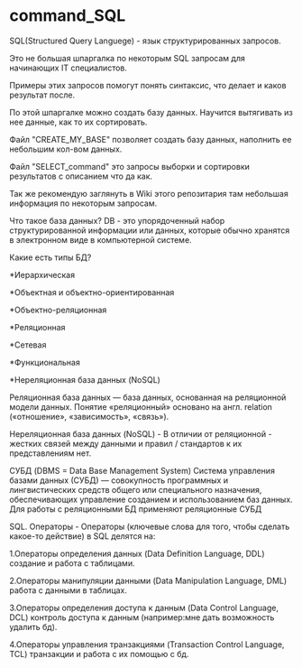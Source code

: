 # command_SQL
SQL(Structured Query Languege) - язык структурированных запросов.


Это не большая шпаргалка по некоторым SQL запросам для начинающих IT специалистов. 

Примеры этих запросов помогут понять синтаксис, что делает и каков результат после.

По этой шпаргалке можно создать базу данных. Научится вытягивать из нее данные, как то их сортировать.

Файл "CREATE_MY_BASE" позволяет создать базу данных, наполнить ее небольшим кол-вом данных.

Файл "SELECT_command" это запросы выборки и сортировки результатов с описанием что да как.

Так же рекомендую заглянуть в Wiki этого репозитария там небольшая информация по некоторым запросам.

Что такое база данных?
DB - это упорядоченный набор структурированной информации или данных, которые обычно хранятся в электронном виде в компьютерной системе.

Какие есть типы БД?

*Иерархическая

*Объектная и объектно-ориентированная

*Объектно-реляционная

*Реляционная

*Сетевая

*Функциональная

*Нереляционная база данных (NoSQL)


Реляционная база данных — база данных, основанная на реляционной модели данных.
Понятие «реляционный» основано на англ. relation («отношение», «зависимость», «связь»). 

Нереляционная база данных (NoSQL) - В отличии от реляционной - жестких связей между данными и правил / стандартов к их представлениям нет.

СУБД (DBMS = Data Base Management System)
Система управления базами данных (СУБД) — совокупность программных и лингвистических средств общего или специального назначения, обеспечивающих управление созданием и использованием баз данных.
Для работы с реляционными БД применяют реляционные СУБД

SQL. Операторы - Операторы (ключевые слова для того, чтобы сделать какое-то действие) в SQL делятся на:

1.Операторы определения данных (Data Definition Language, DDL) создание и работа с таблицами.

2.Операторы манипуляции данными (Data Manipulation Language, DML) работа с данными в таблицах.

3.Операторы определения доступа к данным (Data Control Language, DCL) контроль доступа к данным (например:мне дать возможность удалить бд).

4.Операторы управления транзакциями (Transaction Control Language, TCL) транзакции и работа с их помощью с бд.




